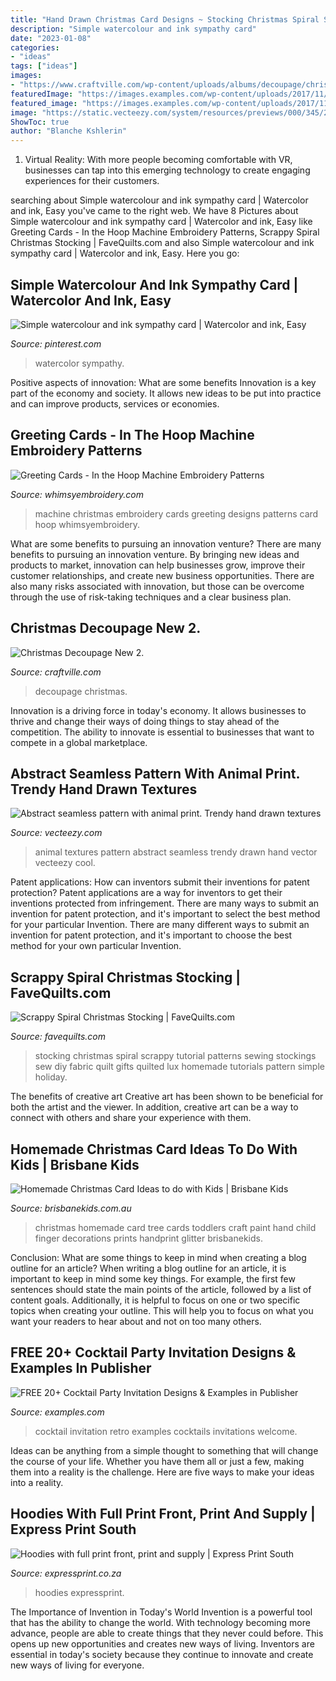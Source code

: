 ```yaml
---
title: "Hand Drawn Christmas Card Designs ~ Stocking Christmas Spiral Scrappy Tutorial Patterns Sewing Stockings Sew Diy Fabric Quilt Gifts Quilted Lux Homemade Tutorials Pattern Simple Holiday"
description: "Simple watercolour and ink sympathy card"
date: "2023-01-08"
categories:
- "ideas"
tags: ["ideas"]
images:
- "https://www.craftville.com/wp-content/uploads/albums/decoupage/christmas_new_2/sleigh02.jpg"
featuredImage: "https://images.examples.com/wp-content/uploads/2017/11/Retro-Cocktail-Party-Invitation.jpg"
featured_image: "https://images.examples.com/wp-content/uploads/2017/11/Retro-Cocktail-Party-Invitation.jpg"
image: "https://static.vecteezy.com/system/resources/previews/000/345/201/original/abstract-seamless-pattern-with-animal-print-trendy-hand-drawn-textures-vector.jpg"
ShowToc: true
author: "Blanche Kshlerin"
---
```



1. Virtual Reality: With more people becoming comfortable with VR, businesses can tap into this emerging technology to create engaging experiences for their customers.

	

		
searching about Simple watercolour and ink sympathy card | Watercolor and ink, Easy you've came to the right web. We have 8 Pictures about Simple watercolour and ink sympathy card | Watercolor and ink, Easy like Greeting Cards - In the Hoop Machine Embroidery Patterns, Scrappy Spiral Christmas Stocking | FaveQuilts.com and also Simple watercolour and ink sympathy card | Watercolor and ink, Easy. Here you go:
		
    
## Simple Watercolour And Ink Sympathy Card | Watercolor And Ink, Easy

<img loading=lazy src="https://i.pinimg.com/736x/cc/d9/fc/ccd9fc66099c1069076ae0e5adb312db.jpg" onerror="this.onerror=null;this.src='https://tse3.mm.bing.net/th?id=OIP.azP2WJRrGdSX_oQM7FpuIAHaJ3&amp;pid=15.1';" alt="Simple watercolour and ink sympathy card | Watercolor and ink, Easy">

_Source: pinterest.com_

>watercolor sympathy. 

	

Positive aspects of innovation: What are some benefits
Innovation is a key part of the economy and society. It allows new ideas to be put into practice and can improve products, services or economies.

    
## Greeting Cards - In The Hoop Machine Embroidery Patterns

<img loading=lazy src="http://www.whimsyembroidery.com/uploads/5/5/3/5/55358257/s127431121694828542_p572_i7_w638.jpeg" onerror="this.onerror=null;this.src='https://tse3.mm.bing.net/th?id=OIP.wGBnR_ARTwrHfR5QI-qR-QHaHY&amp;pid=15.1';" alt="Greeting Cards - In the Hoop Machine Embroidery Patterns">

_Source: whimsyembroidery.com_

>machine christmas embroidery cards greeting designs patterns card hoop whimsyembroidery. 

	

What are some benefits to pursuing an innovation venture?
There are many benefits to pursuing an innovation venture. By bringing new ideas and products to market, innovation can help businesses grow, improve their customer relationships, and create new business opportunities. There are also many risks associated with innovation, but those can be overcome through the use of risk-taking techniques and a clear business plan.

    
## Christmas Decoupage New 2.

<img loading=lazy src="https://www.craftville.com/wp-content/uploads/albums/decoupage/christmas_new_2/sleigh02.jpg" onerror="this.onerror=null;this.src='https://tse4.mm.bing.net/th?id=OIP.hevJrZgCbq33iKHsl0u0_QHaKe&amp;pid=15.1';" alt="Christmas Decoupage New 2.">

_Source: craftville.com_

>decoupage christmas. 

	

Innovation is a driving force in today's economy. It allows businesses to thrive and change their ways of doing things to stay ahead of the competition. The ability to innovate is essential to businesses that want to compete in a global marketplace.

    
## Abstract Seamless Pattern With Animal Print. Trendy Hand Drawn Textures

<img loading=lazy src="https://static.vecteezy.com/system/resources/previews/000/345/201/original/abstract-seamless-pattern-with-animal-print-trendy-hand-drawn-textures-vector.jpg" onerror="this.onerror=null;this.src='https://tse2.mm.bing.net/th?id=OIP.eHgeeRFuagWSwjRIGd8unwHaHa&amp;pid=15.1';" alt="Abstract seamless pattern with animal print. Trendy hand drawn textures">

_Source: vecteezy.com_

>animal textures pattern abstract seamless trendy drawn hand vector vecteezy cool. 

	

Patent applications: How can inventors submit their inventions for patent protection?
Patent applications are a way for inventors to get their inventions protected from infringement. There are many ways to submit an invention for patent protection, and it's important to select the best method for your particular Invention. 
There are many different ways to submit an invention for patent protection, and it's important to choose the best method for your own particular Invention.

    
## Scrappy Spiral Christmas Stocking | FaveQuilts.com

<img loading=lazy src="https://irepo.primecp.com/2015/08/231198/Scrappy-Spiral-Christmas-Stocking_ExtraLarge1000_ID-1125140.jpg?v=1125140" onerror="this.onerror=null;this.src='https://tse2.mm.bing.net/th?id=OIP.pcyg0pbby22wD2Ny75vXIwHaJ3&amp;pid=15.1';" alt="Scrappy Spiral Christmas Stocking | FaveQuilts.com">

_Source: favequilts.com_

>stocking christmas spiral scrappy tutorial patterns sewing stockings sew diy fabric quilt gifts quilted lux homemade tutorials pattern simple holiday. 

	

The benefits of creative art
Creative art has been shown to be beneficial for both the artist and the viewer. In addition, creative art can be a way to connect with others and share your experience with them.

    
## Homemade Christmas Card Ideas To Do With Kids | Brisbane Kids

<img loading=lazy src="https://brisbanekids.com.au/wp-content/uploads/2013/12/Homemade-Cards-Tree-703x467.jpg" onerror="this.onerror=null;this.src='https://tse1.mm.bing.net/th?id=OIP.DVHuRZl3G-X6Kksuu3ZFEQHaE6&amp;pid=15.1';" alt="Homemade Christmas Card Ideas to do with Kids | Brisbane Kids">

_Source: brisbanekids.com.au_

>christmas homemade card tree cards toddlers craft paint hand child finger decorations prints handprint glitter brisbanekids. 

	

Conclusion: What are some things to keep in mind when creating a blog outline for an article?
When writing a blog outline for an article, it is important to keep in mind some key things. For example, the first few sentences should state the main points of the article, followed by a list of content goals. Additionally, it is helpful to focus on one or two specific topics when creating your outline. This will help you to focus on what you want your readers to hear about and not on too many others.

    
## FREE 20+ Cocktail Party Invitation Designs &amp; Examples In Publisher

<img loading=lazy src="https://images.examples.com/wp-content/uploads/2017/11/Retro-Cocktail-Party-Invitation.jpg" onerror="this.onerror=null;this.src='https://tse4.mm.bing.net/th?id=OIP.36wgff577CAYzfVQ8P3CrAHaHa&amp;pid=15.1';" alt="FREE 20+ Cocktail Party Invitation Designs &amp; Examples in Publisher">

_Source: examples.com_

>cocktail invitation retro examples cocktails invitations welcome. 

	

Ideas can be anything from a simple thought to something that will change the course of your life. Whether you have them all or just a few, making them into a reality is the challenge. Here are five ways to make your ideas into a reality.

    
## Hoodies With Full Print Front, Print And Supply | Express Print South

<img loading=lazy src="https://expressprint.co.za/wp-content/uploads/2020/05/express-print-111-768x1152.jpg" onerror="this.onerror=null;this.src='https://tse2.mm.bing.net/th?id=OIP.YsmwwKuB4IeWcUzHlk3ZZgHaLH&amp;pid=15.1';" alt="Hoodies with full print front, print and supply | Express Print South">

_Source: expressprint.co.za_

>hoodies expressprint. 

	

The Importance of Invention in Today's World
Invention is a powerful tool that has the ability to change the world. With technology becoming more advance, people are able to create things that they never could before. This opens up new opportunities and creates new ways of living. Inventors are essential in today's society because they continue to innovate and create new ways of living for everyone.

